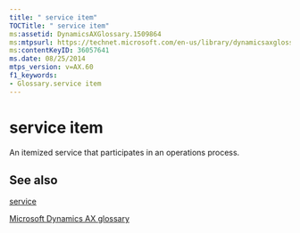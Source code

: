 ```yaml
---
title: " service item"
TOCTitle: " service item"
ms:assetid: DynamicsAXGlossary.1509864
ms:mtpsurl: https://technet.microsoft.com/en-us/library/dynamicsaxglossary.1509864(v=AX.60)
ms:contentKeyID: 36057641
ms.date: 08/25/2014
mtps_version: v=AX.60
f1_keywords:
- Glossary.service item
---
```


# service item

An itemized service that participates in an operations process.

## See also

[service](service.md)

[Microsoft Dynamics AX glossary](glossary/microsoft-dynamics-ax-glossary.md)

  


